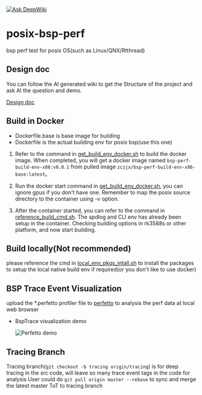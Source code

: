 [![Ask DeepWiki](https://deepwiki.com/badge.svg)](https://deepwiki.com/zczjx/posix-bsp-perf)
# posix-bsp-perf

bsp perf test for posix OS(such as Linux/QNX/Rtthread)

## Design doc

You can follow the AI generated wiki to get the Structure of the project and ask AI the question and demo.

[Design doc](https://deepwiki.com/zczjx/posix-bsp-perf)

## Build in Docker

- Dockerfile.base is base image for building
- Dockerfile is the actual building env for posix bsp(use this one)

1. Refer to the command in [get_build_env_docker.sh](./get_build_env_docker.sh) to build the docker image. When completed, you will get a docker image named `bsp-perf-build-env-x86:v0.0.1` from pulled image `zczjx/bsp-perf-build-env-x86-base:latest`。

2. Run the docker start command in [get_build_env_docker.sh](./get_build_env_docker.sh), you can ignore gpus if you don't have one. Remember to map the posix source directory to the container using -v option.

3. After the container started, you can refer to the command in [reference_build_cmd.sh](./reference_build_cmd.sh). The spdlog and CLI env has already been setup in the container. Checking building options in rk3588s or other platform, and now start building.


## Build locally(Not recommended)

please reference the cmd in [local_env_pkgs_intall.sh](./local_env_pkgs_intall.sh) to install the packages to setup
the local native build env if required(or you don't like to use docker)

## BSP Trace Event Visualization

upload the *.perfetto profiler file to [perfetto](https://ui.perfetto.dev/) to analysis the perf data at local web browser

- BspTrace visualization demo

  ![Perfetto demo](image/perfetto.PNG)

## Tracing Branch

Tracing branch(``git checkout -b tracing origin/tracing``) is for deep tracing in the src code, will leave so many trace event tags in the code for analysis
User could do ``git pull origin master --rebase`` to sync and merge the latest master ToT to tracing branch
